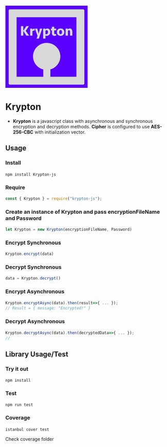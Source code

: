 ![Krypton Icon](https://github.com/HydroCarbons/krypton/blob/master/krypton-256.png)

# Krypton
- **Krypton** is a javascript class with asynchronous and synchronous encryption and decryption methods. **Cipher** is configured to use **AES-256-CBC** with initialization vector.

## Usage

### Install
` npm install Krypton-js `

### Require
```javascript
const { Krypton } = require("krypton-js");
```
### Create an instance of Krypton and pass encryptionFileName and Password
```javascript
let Krypton = new Krypton(encryptionFileName, Password)
```

### Encrypt Synchronous
```javascript
Krypton.encrypt(data)
```

### Decrypt Synchronous
```javascript
data = Krypton.decrypt()
```

### Encrypt Asynchronous
```javascript
Krypton.encryptAsync(data).then(result=>{ ... });
// Result = { message: "Encrypted!" }
```

### Decrypt Asynchronous
```javascript
Krypton.decryptAsync(data).then(decryptedData=>{ ... });
//
```

## Library Usage/Test
### Try it out
` npm install `

### Test
` npm run test `

### Coverage
` istanbul cover test `

Check coverage folder
